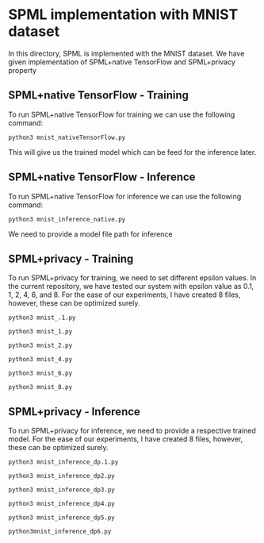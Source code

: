 # SPML implementation with MNIST dataset 

In this directory, SPML is implemented with the MNIST dataset. 
We have given implementation of SPML+native TensorFlow and SPML+privacy property

## SPML+native TensorFlow - Training
To run SPML+native TensorFlow for training we can use the following command:
```
python3 mnist_nativeTensorFlow.py
```
This will give us the trained model which can be feed for the inference later.

## SPML+native TensorFlow - Inference
To run SPML+native TensorFlow for inference we can use the following command:
```
python3 mnist_inference_native.py
```
We need to provide a model file path for inference

## SPML+privacy - Training
To run SPML+privacy for training, we need to set different epsilon values. In the current repository, we have tested our system with epsilon value as 0.1, 1, 2, 4, 6, and 8.
For the ease of our experiments, I have created 8 files, however, these can be optimized surely.

```
python3 mnist_.1.py
```

```
python3 mnist_1.py
```

```
python3 mnist_2.py
```

```
python3 mnist_4.py
```

```
python3 mnist_6.py
```

```
python3 mnist_8.py
```


## SPML+privacy - Inference
To run SPML+privacy for inference, we need to provide a respective trained model.
For the ease of our experiments, I have created 8 files, however, these can be optimized surely.

```
python3 mnist_inference_dp.1.py
```

```
python3 mnist_inference_dp2.py
```

```
python3 mnist_inference_dp3.py
```

```
python3 mnist_inference_dp4.py
```

```
python3 mnist_inference_dp5.py
```

```
python3mnist_inference_dp6.py
```


